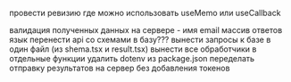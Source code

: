провести ревизию где можно использовать useMemo или useCallback

валидация полученных данных на сервере - имя email массив ответов язык
перенести api со схемами в базу???
вынести запросы к базе в один файл (из shema.tsx и result.tsx)
вынести все обработчики в отдельные функции
удалить dotenv из package.json
переделать отправку результатов на сервер без добавления токенов
